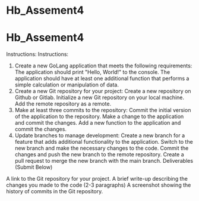 # Hb_Assement4
# Hb_Assement4

Instructions:
Instructions:

1. Create a new GoLang application that meets the following requirements:
The application should print "Hello, World!" to the console.
The application should have at least one additional function that performs a simple calculation or manipulation of data.
2. Create a new Git repository for your project:
Create a new repository on Github or Gitlab.
Initialize a new Git repository on your local machine.
Add the remote repository as a remote.
3. Make at least three commits to the repository:
Commit the initial version of the application to the repository.
Make a change to the application and commit the changes.
Add a new function to the application and commit the changes.
4. Update branches to manage development:
Create a new branch for a feature that adds additional functionality to the application.
Switch to the new branch and make the necessary changes to the code.
Commit the changes and push the new branch to the remote repository.
Create a pull request to merge the new branch with the main branch.
Deliverables (Submit Below)

A link to the Git repository for your project.
A brief write-up describing the changes you made to the code (2-3 paragraphs)
A screenshot showing the history of commits in the Git repository.